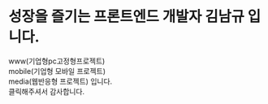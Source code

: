 # 성장을 즐기는 프론트엔드 개발자 김남규 입니다.

  www(기업형pc고정형프로젝트) <br>
  mobile(기업형 모바일 프로젝트) <br>
  media(웹반응형 프로젝트) 입니다. <br>
  클릭해주셔서 감사합니다.
